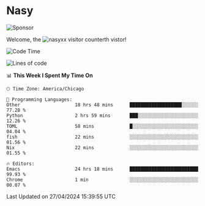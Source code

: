 # Nasy

<!--
<p align="center">
<img height="200" src="https://github-readme-stats.vercel.app/api?username=nasyxx&count_private=true&show_icons=true&theme=dracula&include_all_commits=true"/>
<img height="200" src="https://github-readme-stats.vercel.app/api/top-langs/?username=nasyxx&theme=dracula&hide=html,jupyter+notebook&count_private=true&show_icons=true"/>
</p>

  
----------------
-->

![Sponsor](https://img.shields.io/static/v1.svg?label=Sponsor&message=%E2%9D%A4&logo=GitHub&style=flat&color=pink)
 
Welcome, the ![nasyxx visitor counter](https://count.getloli.com/get/@nasyxx?theme=rule34)th vistor!
 
<!--START_SECTION:waka-->
![Code Time](http://img.shields.io/badge/Code%20Time-4%2C425%20hrs%2014%20mins-blue)

![Lines of code](https://img.shields.io/badge/From%20Hello%20World%20I%27ve%20Written-6.3%20million%20lines%20of%20code-blue)

📊 **This Week I Spent My Time On** 

```text
🕑︎ Time Zone: America/Chicago

💬 Programming Languages: 
Other                    18 hrs 48 mins      ███████████████████░░░░░░   77.28 % 
Python                   2 hrs 59 mins       ███░░░░░░░░░░░░░░░░░░░░░░   12.26 % 
TOML                     58 mins             █░░░░░░░░░░░░░░░░░░░░░░░░   04.04 % 
fish                     22 mins             ░░░░░░░░░░░░░░░░░░░░░░░░░   01.56 % 
Nix                      22 mins             ░░░░░░░░░░░░░░░░░░░░░░░░░   01.55 % 

🔥 Editors: 
Emacs                    24 hrs 18 mins      █████████████████████████   99.93 % 
Chrome                   1 min               ░░░░░░░░░░░░░░░░░░░░░░░░░   00.07 % 
```


 Last Updated on 27/04/2024 15:39:55 UTC
<!--END_SECTION:waka-->

<!-- ![visitors](https://visitor-badge.laobi.icu/badge?page_id=nasyxx.nasyxx) -->
